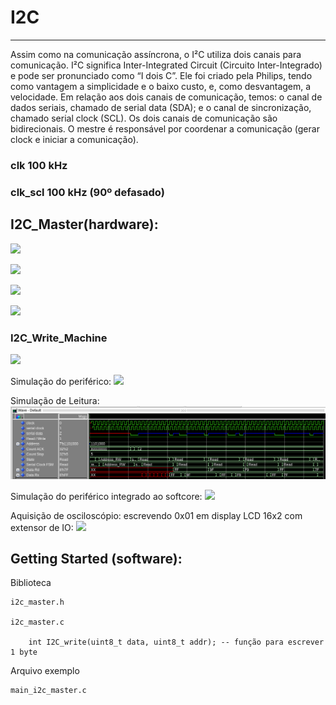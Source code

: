 # I2C
---
 
Assim como na comunicação assíncrona, o I²C utiliza dois canais para comunicação.
I²C significa Inter-Integrated Circuit (Circuito Inter-Integrado) e pode ser pronunciado como “I dois C”. Ele foi criado pela Philips, tendo como vantagem a simplicidade e o baixo custo, e, como desvantagem, a velocidade.
Em relação aos dois canais de comunicação, temos: o canal de dados seriais, chamado de serial data (SDA); e o canal de sincronização, chamado serial clock (SCL). 
Os dois canais de comunicação são bidirecionais. O mestre é responsável por coordenar a comunicação (gerar clock e iniciar a comunicação).
 
 
 ### clk 100 kHz
 
 ### clk_scl 100 kHz (90º defasado)

 
## I2C_Master(hardware):

![](https://www.electronicshub.org/wp-content/uploads/2018/02/Basics-of-I2C-Communication-Masters-Slaves.jpg)

![](https://www.electronicshub.org/wp-content/uploads/2018/02/Basics-of-I2C-Communication-Data-Transfer-Protocol.jpg)


![](https://upload.wikimedia.org/wikipedia/commons/thumb/6/64/I2C_data_transfer.svg/600px-I2C_data_transfer.svg.png)


![](https://github.com/jhonatanlang/riscv-multicycle/blob/master/peripherals/i2c_master/images/rtl_block.png)

### I2C_Write_Machine


![](https://github.com/jhonatanlang/riscv-multicycle/blob/master/peripherals/i2c_master/images/state_machine.png)

Simulação do periférico:
![](https://github.com/jhonatanlang/riscv-multicycle/blob/master/peripherals/i2c_master/images/periferic_simulation.png)

Simulação de Leitura:
![](https://github.com/Emanuel600/riscv-multicycle/blob/master/peripherals/i2c_master/images/i2c_read-sim.png)

Simulação do periférico integrado ao softcore:
![](https://github.com/jhonatanlang/riscv-multicycle/blob/master/peripherals/i2c_master/images/simulation.png)

Aquisição de osciloscópio: escrevendo 0x01 em display LCD 16x2 com extensor de IO:
![](https://github.com/jhonatanlang/riscv-multicycle/blob/master/peripherals/i2c_master/images/osciloscope.png)

## Getting Started (software):

Biblioteca

	i2c_master.h	

	i2c_master.c
	
		int I2C_write(uint8_t data, uint8_t addr); -- função para escrever 1 byte
	
Arquivo exemplo	

	main_i2c_master.c   
